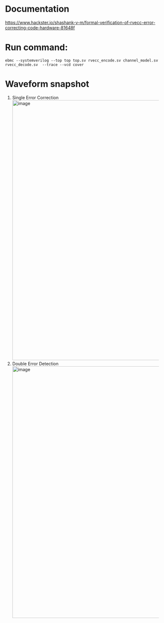 # Documentation
https://www.hackster.io/shashank-v-m/formal-verification-of-rvecc-error-correcting-code-hardware-81648f

# Run command: 

`ebmc --systemverilog --top top top.sv rvecc_encode.sv channel_model.sv rvecc_decode.sv  --trace --vcd cover`

# Waveform snapshot
1. Single Error Correction
   <img width="1600" height="852" alt="image" src="https://github.com/user-attachments/assets/cb2566dd-3e9e-41b5-8717-55dfe8606e1b" />
2. Double Error Detection
   <img width="1600" height="825" alt="image" src="https://github.com/user-attachments/assets/14683b72-0d80-4317-b18c-1c49594143ed" />
    
